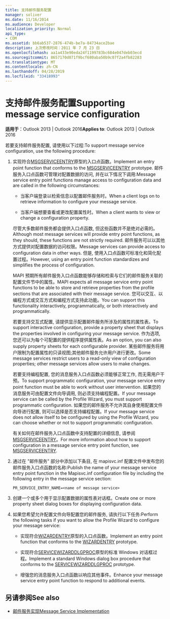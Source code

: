 ```yaml
---
title: 支持邮件服务配置
manager: soliver
ms.date: 11/16/2014
ms.audience: Developer
localization_priority: Normal
api_type:
- COM
ms.assetid: bb6ab537-2876-474b-be7a-84734ace2bae
description: 上次修改时间：2011 年 7 月 23 日
ms.openlocfilehash: aa1a433e90eda24f1199783bc604e047deb03ecd
ms.sourcegitcommit: 8657170d071f9bcf680aba50b9c07f2a4fb82283
ms.translationtype: MT
ms.contentlocale: zh-CN
ms.lasthandoff: 04/28/2019
ms.locfileid: "33418993"
---
```

# <a name="supporting-message-service-configuration"></a><span data-ttu-id="c4ede-103">支持邮件服务配置</span><span class="sxs-lookup"><span data-stu-id="c4ede-103">Supporting message service configuration</span></span>
  
<span data-ttu-id="c4ede-104">**适用于**：Outlook 2013 | Outlook 2016</span><span class="sxs-lookup"><span data-stu-id="c4ede-104">**Applies to**: Outlook 2013 | Outlook 2016</span></span> 
  
<span data-ttu-id="c4ede-105">若要支持邮件服务配置, 请使用以下过程:</span><span class="sxs-lookup"><span data-stu-id="c4ede-105">To support message service configuration, use the following procedure:</span></span>
  
1. <span data-ttu-id="c4ede-106">实现符合[MSGSERVICEENTRY](msgserviceentry.md)原型的入口点函数。</span><span class="sxs-lookup"><span data-stu-id="c4ede-106">Implement an entry point function that conforms to the [MSGSERVICEENTRY](msgserviceentry.md) prototype.</span></span> <span data-ttu-id="c4ede-107">邮件服务入口点函数可管理对配置数据的访问, 并在以下情况下调用:</span><span class="sxs-lookup"><span data-stu-id="c4ede-107">Message service entry point functions manage access to configuration data and are called in the following circumstances:</span></span> 
    
   - <span data-ttu-id="c4ede-108">当客户端登录以检索信息以配置邮件服务时。</span><span class="sxs-lookup"><span data-stu-id="c4ede-108">When a client logs on to retrieve information to configure your message service.</span></span>
    
   - <span data-ttu-id="c4ede-109">当客户端想要查看或更改配置属性时。</span><span class="sxs-lookup"><span data-stu-id="c4ede-109">When a client wants to view or change a configuration property.</span></span> 
    
   <span data-ttu-id="c4ede-110">尽管大多数邮件服务都会提供入口点函数, 但这些函数并不是绝对必需的。</span><span class="sxs-lookup"><span data-stu-id="c4ede-110">Although most message services will provide entry point functions, as they should, these functions are not strictly required.</span></span> <span data-ttu-id="c4ede-111">邮件服务可以以其他方式提供对配置数据的访问权限。</span><span class="sxs-lookup"><span data-stu-id="c4ede-111">Message services can provide access to configuration data in other ways.</span></span> <span data-ttu-id="c4ede-112">但是, 使用入口点函数可标准化和简化配置过程。</span><span class="sxs-lookup"><span data-stu-id="c4ede-112">However, using an entry point function standardizes and simplifies the process of configuration.</span></span>
    
   <span data-ttu-id="c4ede-113">MAPI 预期所有邮件服务入口点函数能够存储和检索与它们的邮件服务关联的配置文件节中的属性。</span><span class="sxs-lookup"><span data-stu-id="c4ede-113">MAPI expects all message service entry point functions to be able to store and retrieve properties from the profile sections that are associated with their message service.</span></span> <span data-ttu-id="c4ede-114">您可以交互、以编程方式或交互方式和编程方式支持此功能。</span><span class="sxs-lookup"><span data-stu-id="c4ede-114">You can support this functionality interactively, programmatically, or both interactively and programmatically.</span></span>
    
   <span data-ttu-id="c4ede-115">若要支持交互式配置, 请提供显示配置邮件服务所涉及的属性的属性表。</span><span class="sxs-lookup"><span data-stu-id="c4ede-115">To support interactive configuration, provide a property sheet that displays the properties involved in configuring your message service.</span></span> <span data-ttu-id="c4ede-116">作为选项, 您还可以为每个可配置的提供程序提供属性表。</span><span class="sxs-lookup"><span data-stu-id="c4ede-116">As an option, you can also supply property sheets for each configurable provider.</span></span> <span data-ttu-id="c4ede-117">某些邮件服务将用户限制为配置属性的只读视图;其他邮件服务允许用户进行更改。</span><span class="sxs-lookup"><span data-stu-id="c4ede-117">Some message services restrict users to a read-only view of configuration properties; other message services allow users to make changes.</span></span>
    
   <span data-ttu-id="c4ede-118">若要支持编程配置, 您的消息服务入口点函数必须能够正常工作, 而无需用户干预。</span><span class="sxs-lookup"><span data-stu-id="c4ede-118">To support programmatic configuration, your message service entry point function must be able to work without user intervention.</span></span> <span data-ttu-id="c4ede-119">如果您的消息服务可由配置文件向导调用, 则必须支持编程配置。</span><span class="sxs-lookup"><span data-stu-id="c4ede-119">If your message service can be called by the Profile Wizard, you must support programmatic configuration.</span></span> <span data-ttu-id="c4ede-120">如果您的邮件服务不允许其自身使用配置文件向导进行配置, 则可以选择是否支持编程配置。</span><span class="sxs-lookup"><span data-stu-id="c4ede-120">If your message service does not allow itself to be configured by using the Profile Wizard, you can choose whether or not to support programmatic configuration.</span></span>
    
   <span data-ttu-id="c4ede-121">有关如何在邮件服务入口点函数中支持配置的详细信息, 请参阅[MSGSERVICEENTRY](msgserviceentry.md)。</span><span class="sxs-lookup"><span data-stu-id="c4ede-121">For more information about how to support configuration in a message service entry point function, see [MSGSERVICEENTRY](msgserviceentry.md).</span></span>
    
2. <span data-ttu-id="c4ede-122">通过在 "邮件服务" 部分中添加以下条目, 在 mapisvc.inf 配置文件中发布您的邮件服务入口点函数的名称:</span><span class="sxs-lookup"><span data-stu-id="c4ede-122">Publish the name of your message service entry point function in the Mapisvc.inf configuration file by including the following entry in the message service section:</span></span>
    
   `PR_SERVICE_ENTRY_NAME=<name of message service>`
    
3. <span data-ttu-id="c4ede-123">创建一个或多个用于显示配置数据的属性表对话框。</span><span class="sxs-lookup"><span data-stu-id="c4ede-123">Create one or more property sheet dialog boxes for displaying configuration data.</span></span>
    
4. <span data-ttu-id="c4ede-124">如果您希望允许配置文件向导配置您的邮件服务, 请执行以下任务:</span><span class="sxs-lookup"><span data-stu-id="c4ede-124">Perform the following tasks if you want to allow the Profile Wizard to configure your message service:</span></span>
    
   - <span data-ttu-id="c4ede-125">实现符合[WIZARDENTRY](wizardentry.md)原型的入口点函数。</span><span class="sxs-lookup"><span data-stu-id="c4ede-125">Implement an entry point function that conforms to the [WIZARDENTRY](wizardentry.md) prototype.</span></span> 
    
   - <span data-ttu-id="c4ede-126">实现符合[SERVICEWIZARDDLGPROC](servicewizarddlgproc.md)原型的标准 Windows 对话框过程。</span><span class="sxs-lookup"><span data-stu-id="c4ede-126">Implement a standard Windows dialog box procedure that conforms to the [SERVICEWIZARDDLGPROC](servicewizarddlgproc.md) prototype.</span></span> 
    
   - <span data-ttu-id="c4ede-127">增强您的消息服务入口点函数以响应其他事件。</span><span class="sxs-lookup"><span data-stu-id="c4ede-127">Enhance your message service entry point function to respond to additional events.</span></span>
    
## <a name="see-also"></a><span data-ttu-id="c4ede-128">另请参阅</span><span class="sxs-lookup"><span data-stu-id="c4ede-128">See also</span></span>

- [<span data-ttu-id="c4ede-129">邮件服务实现</span><span class="sxs-lookup"><span data-stu-id="c4ede-129">Message Service Implementation</span></span>](message-service-implementation.md)

